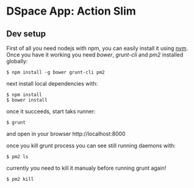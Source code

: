 # DSpace App: Action Slim

## Dev setup

First of all you need nodejs with npm, you can easily install it using
[nvm](https://github.com/creationix/nvm). Once you have it working you
need *bower*, *grunt-cli* and *pm2* installed globally:

```shell
$ npm install -g bower grunt-cli pm2
```

next install local dependencies with:
```shell
$ npm install
$ bower install
```

once it succeeds, start taks runner:
```shell
$ grunt
```

and open in your browser http://localhost:8000

once you kill grunt process you can see still running daemons with:
```shell
$ pm2 ls
```
currently you need to kill it manualy before running grunt again!
```shell
$ pm2 kill
```
